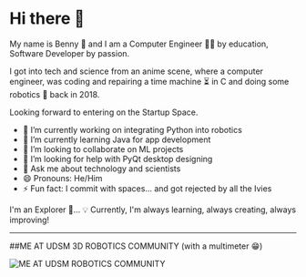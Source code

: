 # Hi there 👋

My name is Benny 🎉 and I am a Computer Engineer 👨‍💻 by education, Software Developer by passion. 

I got into tech and science from an anime scene, where a computer engineer, was coding and repairing a time machine ⏳ in C and doing some robotics 🤖 back in 2018.

Looking forward to entering on the Startup Space.


- 🔭 I’m currently working on integrating Python into robotics
- 🌱 I’m currently learning Java for app development
- 👯 I’m looking to collaborate on ML projects
- 🤔 I’m looking for help with PyQt desktop designing
- 💬 Ask me about technology and scientists
- 😄 Pronouns: He/Him
- ⚡ Fun fact: I commit with spaces... and got rejected by all the Ivies
  
I'm an Explorer 🙂...
💡 Currently, I'm always learning, always creating, always improving!

---

##ME AT UDSM 3D ROBOTICS COMMUNITY (with a multimeter 😁)

![ME AT UDSM ROBOTICS COMMUNITY](https://github.com/benny-png/benny-png/blob/main/WhatsApp%20Image%202024-06-25%20at%2011.05.07%20PM.jpeg)
